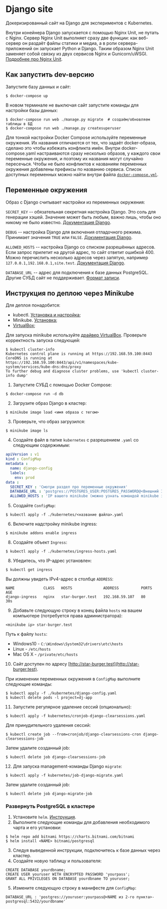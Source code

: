 # Django site

Докеризированный сайт на Django для экспериментов с Kubernetes.

Внутри конейнера Django запускается с помощью Nginx Unit, не путать с Nginx. Сервер Nginx Unit выполняет сразу две функции: как веб-сервер он раздаёт файлы статики и медиа, а в роли сервера-приложений он запускает Python и Django. Таким образом Nginx Unit заменяет собой связку из двух сервисов Nginx и Gunicorn/uWSGI. [Подробнее про Nginx Unit](https://unit.nginx.org/).

## Как запустить dev-версию

Запустите базу данных и сайт:

```shell-session
$ docker-compose up
```

В новом терминале не выключая сайт запустите команды для настройки базы данных:

```shell-session
$ docker-compose run web ./manage.py migrate  # создаём/обновляем таблицы в БД
$ docker-compose run web ./manage.py createsuperuser
```

Для тонкой настройки Docker Compose используйте переменные окружения. Их названия отличаются от тех, что задаёт docker-образа, сделано это чтобы избежать конфликта имён. Внутри docker-compose.yaml настраиваются сразу несколько образов, у каждого свои переменные окружения, и поэтому их названия могут случайно пересечься. Чтобы не было конфликтов к названиям переменных окружения добавлены префиксы по названию сервиса. Список доступных переменных можно найти внутри файла [`docker-compose.yml`](./docker-compose.yml).

## Переменные окружения

Образ с Django считывает настройки из переменных окружения:

`SECRET_KEY` -- обязательная секретная настройка Django. Это соль для генерации хэшей. Значение может быть любым, важно лишь, чтобы оно никому не было известно. [Документация Django](https://docs.djangoproject.com/en/3.2/ref/settings/#secret-key).

`DEBUG` -- настройка Django для включения отладочного режима. Принимает значения `TRUE` или `FALSE`. [Документация Django](https://docs.djangoproject.com/en/3.2/ref/settings/#std:setting-DEBUG).

`ALLOWED_HOSTS` -- настройка Django со списком разрешённых адресов. Если запрос прилетит на другой адрес, то сайт ответит ошибкой 400. Можно перечислить несколько адресов через запятую, например `127.0.0.1,192.168.0.1,site.test`. [Документация Django](https://docs.djangoproject.com/en/3.2/ref/settings/#allowed-hosts).

`DATABASE_URL` -- адрес для подключения к базе данных PostgreSQL. Другие СУБД сайт не поддерживает. [Формат записи](https://github.com/jacobian/dj-database-url#url-schema).

## Инструкция по деплою через Minikube

Для деплоя понадобится:

- kubectl. [Установка и настройка](https://kubernetes.io/ru/docs/tasks/tools/install-kubectl/);
- Minikube. [Установка](https://minikube.sigs.k8s.io/docs/start/);
- [VirtualBox](https://www.virtualbox.org/);

Для запуска minikube используйте [драйвер VirtualBox](https://minikube.sigs.k8s.io/docs/drivers/virtualbox/).
Проверьте корректность запуска следующей:

```shell
$ kubectl cluster-info
Kubernetes control plane is running at https://192.168.59.100:8443
CoreDNS is running at https://192.168.59.100:8443/api/v1/namespaces/kube-system/services/kube-dns:dns/proxy
To further debug and diagnose cluster problems, use 'kubectl cluster-info dump'
```

1. Запустите СУБД с помощью Docker Compose:

```shell
$ docker-compose run -d db
```

2. Загрузите образ Django в кластер:

```shell
$ minikube image load <имя образа с тегом>
```

3. Проверьте, что образ загрузился:

```shell
$ minikube image ls
```

4. Создайте файл в папке `kubernetes` с разрешением `.yaml` со следующим содержимым:

```yaml
apiVersion : v1
kind : ConfigMap
metadata :
  name: django-config
  labels:
    env: prod
data :
  SECRET_KEY : 'Смотри раздел про переменные окружения'
  DATABASE_URL : 'postgres://POSTGRES_USER:POSTGRES_PASSWORD@<Внешний IP вашего ПК>:<PORT - 5432>/POSTGRES_DB'
  ALLOWED_HOSTS : 'IP вашего minikube (можно узнать командой minikube ip)'
```

5. Создайте `ConfigMap`:

```shell
$ kubectl apply -f ./kubernetes/<название файла>.yaml
```

6. Включите надстройку minikube ingress:

```shell
$ minikube addons enable ingress
```

8. Создайте объект `Ingress`:

```shell
$ kubectl apply -f ./kubernetes/ingress-hosts.yaml
```

8. Убедитесь, что IP-адрес установлен:

```shell
$ kubectl get ingress
```

Вы должны увидеть IPv4-адрес в столбце `ADDRESS`:

```shell
NAME             CLASS   HOSTS              ADDRESS          PORTS   AGE
django-ingress   nginx   star-burger.test   192.168.59.107   80      30s
```

9. Добавьте следующую строку в конец файла `hosts` на вашем компьютере (потребуется права администратора):

```shell
<minikube ip> star-burger.test
```

Путь к файлу `hosts`:

- Windows10 - `C:\Windows\System32\drivers\etc\hosts`
- Linux - `/etc/hosts`
- Mac OS X - `/private/etc/hosts`

10. Сайт доступен по адресу [http://star-burger.test](http://star-burger.test).

При изменении переменных окружения в `ConfigMap` выполните следующие команды:

```shell
$ kubectl apply -f ./kubernetes/django-config.yaml
$ kubectl delete pods -l project=dj-app
```

11. Запустите регулярное удаление сессий (опционально):

```shell
$ kubectl apply -f kubernetes/cronjob-django-clearsessions.yaml
```

Для принудительного удаления сессий:

```shell
$ kubectl create job --from=cronjob/django-clearsessions-cron django-clearsessions-job
```

Затем удалите созданный job:

```shell
$ kubectl delete job django-clearsessions-job
```

12. Для запуска management-команды Django `migrate`:

```shell
$ kubectl apply -f kubernetes/job-django-migrate.yaml
```

Затем удалите созданный job:

```shell
$ kubectl delete job django-migrate-job
```

### Развернуть PostgreSQL в кластере

1. Установите `helm`. [Инструкция](https://helm.sh/docs/intro/install/).
2. Выполните следующие команды для добавления необходимого чарта и его установки:

```shell
$ helm repo add bitnami https://charts.bitnami.com/bitnami
$ helm install <NAME> bitnami/postgresql
```

3. Следуя выведенной инструкции, подключитесь к базе данных через кластер.
4. Создайте новую таблицу и пользователя:

```postgresql
CREATE DATABASE yourdbname;
CREATE USER youruser WITH ENCRYPTED PASSWORD 'yourpass';
GRANT ALL PRIVILEGES ON DATABASE yourdbname TO youruser;
```

5. Измените следующую строку в манифесте для `ConfigMap`:

```shell
DATABASE_URL : 'postgres://youruser:yourpass@<NAME из 2-го пункта>-postgresql:5432/yourdbname'
```